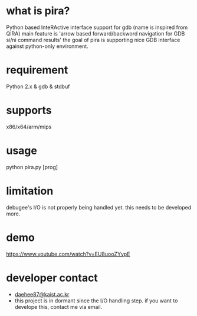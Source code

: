 # what is pira?
Python based InteRActive interface support for gdb (name is inspired from QIRA)
main feature is 'arrow based forward/backword navigation for GDB si/ni command results'
the goal of pira is supporting nice GDB interface against python-only environment.

# requirement
Python 2.x & gdb & stdbuf

# supports
x86/x64/arm/mips

# usage
python pira.py [prog]

# limitation
debugee's I/O is not properly being handled yet. this needs to be developed more.

# demo
https://www.youtube.com/watch?v=EU8uooZYvpE

# developer contact
- daehee87@kaist.ac.kr
- this project is in dormant since the I/O handling step. if you want to develope this, contact me via email.
